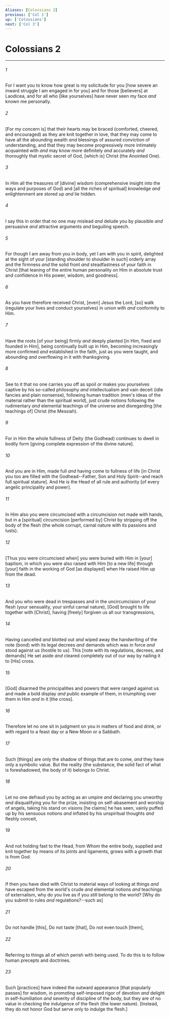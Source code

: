 ```yaml
---
Aliases: [Colossians 2]
previous: ['Col 1']
up: ['Colossians']
next: ['Col 3']
---
```

# Colossians 2

***


###### 1 


For I want you to know how great is my solicitude for you [how severe an inward struggle I am engaged in for you] and for those [believers] at Laodicea, and for all who [like yourselves] have never seen my face _and_ known me personally. 


###### 2 


[For my concern is] that their hearts may be braced (comforted, cheered, and encouraged) as they are knit together in love, that they may come to have all the abounding wealth _and_ blessings of assured conviction of understanding, and that they may become progressively more intimately acquainted with _and_ may know more definitely _and_ accurately _and_ thoroughly that mystic secret of God, [which is] Christ (the Anointed One). 


###### 3 


In Him all the treasures of [divine] wisdom (comprehensive insight into the ways and purposes of God) and [all the riches of spiritual] knowledge _and_ enlightenment are stored up _and_ lie hidden. 


###### 4 


I say this in order that no one may mislead _and_ delude you by plausible _and_ persuasive _and_ attractive arguments _and_ beguiling speech. 


###### 5 


For though I am away from you in body, yet I am with you in spirit, delighted at the sight of your [standing shoulder to shoulder in such] orderly array and the firmness _and_ the solid front _and_ steadfastness of your faith in Christ [that leaning of the entire human personality on Him in absolute trust and confidence in His power, wisdom, and goodness]. 


###### 6 


As you have therefore received Christ, [even] Jesus the Lord, [so] walk (regulate your lives and conduct yourselves) in union with _and_ conformity to Him. 


###### 7 


Have the roots [of your being] firmly _and_ deeply planted [in Him, fixed and founded in Him], being continually built up in Him, becoming increasingly more confirmed _and_ established in the faith, just as you were taught, and abounding _and_ overflowing in it with thanksgiving. 


###### 8 


See to it that no one carries you off as spoil _or_ makes you yourselves captive by his so-called philosophy _and_ intellectualism and vain deceit (idle fancies and plain nonsense), following human tradition (men's ideas of the material rather than the spiritual world), just crude notions following the rudimentary _and_ elemental teachings of the universe and disregarding [the teachings of] Christ (the Messiah). 


###### 9 


For in Him the whole fullness of Deity (the Godhead) continues to dwell in bodily form [giving complete expression of the divine nature]. 


###### 10 


And you are in Him, made full _and_ having come to fullness of life [in Christ you too are filled with the Godhead--Father, Son and Holy Spirit--and reach full spiritual stature]. And He is the Head of all rule and authority [of every angelic principality and power]. 


###### 11 


In Him also you were circumcised with a circumcision not made with hands, but in a [spiritual] circumcision [performed by] Christ by stripping off the body of the flesh (the whole corrupt, carnal nature with its passions and lusts). 


###### 12 


[Thus you were circumcised when] you were buried with Him in [your] baptism, in which you were also raised with Him [to a new life] through [your] faith in the working of God [as displayed] when He raised Him up from the dead. 


###### 13 


And you who were dead in trespasses and in the uncircumcision of your flesh (your sensuality, your sinful carnal nature), [God] brought to life together with [Christ], having [freely] forgiven us all our transgressions, 


###### 14 


Having cancelled _and_ blotted out _and_ wiped away the handwriting of the note (bond) with its legal decrees _and_ demands which was in force _and_ stood against us (hostile to us). This [note with its regulations, decrees, and demands] He set aside _and_ cleared completely out of our way by nailing it to [His] cross. 


###### 15 


[God] disarmed the principalities and powers that were ranged against us and made a bold display _and_ public example of them, in triumphing over them in Him _and_ in it [the cross]. 


###### 16 


Therefore let no one sit in judgment on you in matters of food and drink, or with regard to a feast day or a New Moon or a Sabbath. 


###### 17 


Such [things] are only the shadow of things that are to come, _and_ they have only a symbolic value. But the reality (the substance, the solid fact of what is foreshadowed, the body of it) belongs to Christ. 


###### 18 


Let no one defraud you by acting as an umpire _and_ declaring you unworthy _and_ disqualifying you for the prize, insisting on self-abasement and worship of angels, taking his stand on visions [he claims] he has seen, vainly puffed up by his sensuous notions _and_ inflated by his unspiritual thoughts _and_ fleshly conceit, 


###### 19 


And not holding fast to the Head, from Whom the entire body, supplied and knit together by means of its joints and ligaments, grows with a growth that is from God. 


###### 20 


If then you have died with Christ to material ways of looking at things _and_ have escaped from the world's crude _and_ elemental notions _and_ teachings of externalism, why do you live as if you still belong to the world? [Why do you submit to rules _and_ regulations?--such as] 


###### 21 


Do not handle [this], Do not taste [that], Do not even touch [them], 


###### 22 


Referring to things all of which perish with being used. To do this is to follow human precepts and doctrines. 


###### 23 


Such [practices] have indeed the outward appearance [that popularly passes] for wisdom, in promoting self-imposed rigor of devotion _and_ delight in self-humiliation _and_ severity of discipline of the body, but they are of no value in checking the indulgence of the flesh (the lower nature). [Instead, they do not honor God but serve only to indulge the flesh.]
